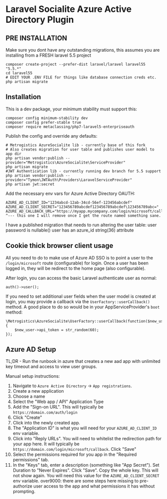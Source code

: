 # Laravel Socialite Azure Active Directory Plugin

## PRE INSTALLATION

Make sure you dont have any outstanding migrations, this assumes you are installing from a FRESH laravel 5.5 project
```
composer create-project --prefer-dist laravel/laravel laravel55 "5.5.*"
cd laravel55
# EDIT YOUR .ENV FILE for things like database connection creds etc.
php artisan migrate

```

## Installation

This is a dev package, your minimum stability must support this:
```
composer config minimum-stability dev
composer config prefer-stable true
composer require metaclassing/php7-laravel5-enterpriseauth
```

Publish the config and override any defaults:

```
# Metrogistics AzureSocialite lib - currently base of this fork
# Also creates migration for user table and publishes user model to app dir
php artisan vendor:publish --provider="Metrogistics\AzureSocialite\ServiceProvider"
php artisan migrate
#JWT Authentication lib - currently running dev branch for 5.5 support
php artisan vendor:publish --provider="Tymon\JWTAuth\Providers\LaravelServiceProvider"
php artisan jwt:secret
```

Add the necessary env vars for Azure Active Directory OAUTH:

```
AZURE_AD_CLIENT_ID="1234abcd-12ab-34cd-56ef-123456abcdef"
AZURE_AD_CLIENT_SECRET="123456789abcdef123456789abcdef\123456789abc="
AZURE_AD_CALLBACK_URL="https://myapp.mycompany.com/login/microsoft/callback"
^--- this one I will remove once I get the route named something sane.
```

I have a published migration that needs to run altering the user table:
  user password is nullable()
  user has an azure_id string(36) attribute




## Cookie thick browser client usage

All you need to do to make use of Azure AD SSO is to point a user to the `/login/microsoft` route (configurable) for login. Once a user has been logged in, they will be redirect to the home page (also configurable).

After login, you can access the basic Laravel authenticate user as normal:

```
auth()->user();
```

If you need to set additional user fields when the user model is created at login, you may provide a callback via the `UserFactory::userCallback()` method. A good place to do so would be in your AppServiceProvider's `boot` method:

```
\Metrogistics\AzureSocialite\UserFactory::userCallback(function($new_user){
	$new_user->api_token = str_random(60);
});
```

## Azure AD Setup

TL;DR - Run the runbook in azure that creates a new aad app with unlimited key timeout and access to view user groups.

Manual setup instructions:

1. Navigate to `Azure Active Directory` -> `App registrations`.
2. Create a new application
  1. Choose a name
  2. Select the "Web app / API" Application Type
  3. Add the "Sign-on URL". This will typically be `https://domain.com/auth/login`
  4. Click "Create"
3. Click into the newly created app.
4. The "Application ID" is what you will need for your `AZURE_AD_CLIENT_ID` env variable.
5. Click into "Reply URLs". You will need to whitelist the redirection path for your app here. It will typically be `https://domain.com/login/microsoft/callback`. Click "Save"
6. Select the permissions required for you app in the "Required permissions" tab.
8. In the "Keys" tab, enter a description (something like "App Secret"). Set Duration to "Never Expires". Click "Save". Copy the whole key. This will not show again. You will need this value for the `AZURE_AD_CLIENT_SECRET` env variable.
over9000: there are some steps here missing to pre-authorize user access to the app and what permissions it has without prompting.
